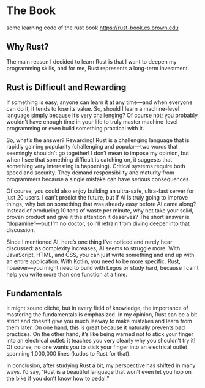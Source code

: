 # The Book

some learning code of the rust book https://rust-book.cs.brown.edu

## Why Rust?

The main reason I decided to learn Rust is that I want to deepen my programming skills, and for me, Rust represents a long-term investment.

## Rust is Difficult and Rewarding

If something is easy, anyone can learn it at any time—and when everyone can do it, it tends to lose its value. So, should I learn a machine-level language simply because it’s very challenging? Of course not; you probably wouldn’t have enough time in your life to truly master machine-level programming or even build something practical with it.

So, what’s the answer? Rewarding! Rust is a challenging language that is rapidly gaining popularity (challenging and popular—two words that seemingly shouldn’t go together! I don’t mean to impose my opinion, but when I see that something difficult is catching on, it suggests that something very interesting is happening). Critical systems require both speed and security. They demand responsibility and maturity from programmers because a single mistake can have serious consequences.

Of course, you could also enjoy building an ultra-safe, ultra-fast server for just 20 users. I can’t predict the future, but if AI is truly going to improve things, why bet on something that was already easy before AI came along? Instead of producing 10 tons of waste per minute, why not take your solid, proven product and give it the attention it deserves? The short answer is “dopamine”—but I’m no doctor, so I’ll refrain from diving deeper into that discussion.

Since I mentioned AI, here’s one thing I’ve noticed and rarely hear discussed: as complexity increases, AI seems to struggle more. With JavaScript, HTML, and CSS, you can just write something and end up with an entire application. With Kotlin, you need to be more specific. Rust, however—you might need to build with Legos or study hard, because I can’t help you write more than one function at a time.

## Fundamentals

It might sound cliché, but in every field of knowledge, the importance of mastering the fundamentals is emphasized. In my opinion, Rust can be a bit strict and doesn’t give you much leeway to make mistakes and learn from them later. On one hand, this is great because it naturally prevents bad practices. On the other hand, it’s like being warned not to stick your finger into an electrical outlet: it teaches you very clearly why you shouldn’t try it! Of course, no one wants you to stick your finger into an electrical outlet spanning 1,000,000 lines (kudos to Rust for that).

In conclusion, after studying Rust a bit, my perspective has shifted in many ways. I’d say, “Rust is a beautiful language that won’t even let you hop on the bike if you don’t know how to pedal.”